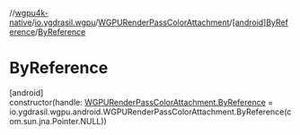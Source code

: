 //[wgpu4k-native](../../../../index.md)/[io.ygdrasil.wgpu](../../index.md)/[WGPURenderPassColorAttachment](../index.md)/[[android]ByReference](index.md)/[ByReference](-by-reference.md)

# ByReference

[android]\
constructor(handle: [WGPURenderPassColorAttachment.ByReference](../../../io.ygdrasil.wgpu.android/-w-g-p-u-render-pass-color-attachment/-by-reference/index.md) = io.ygdrasil.wgpu.android.WGPURenderPassColorAttachment.ByReference(com.sun.jna.Pointer.NULL))